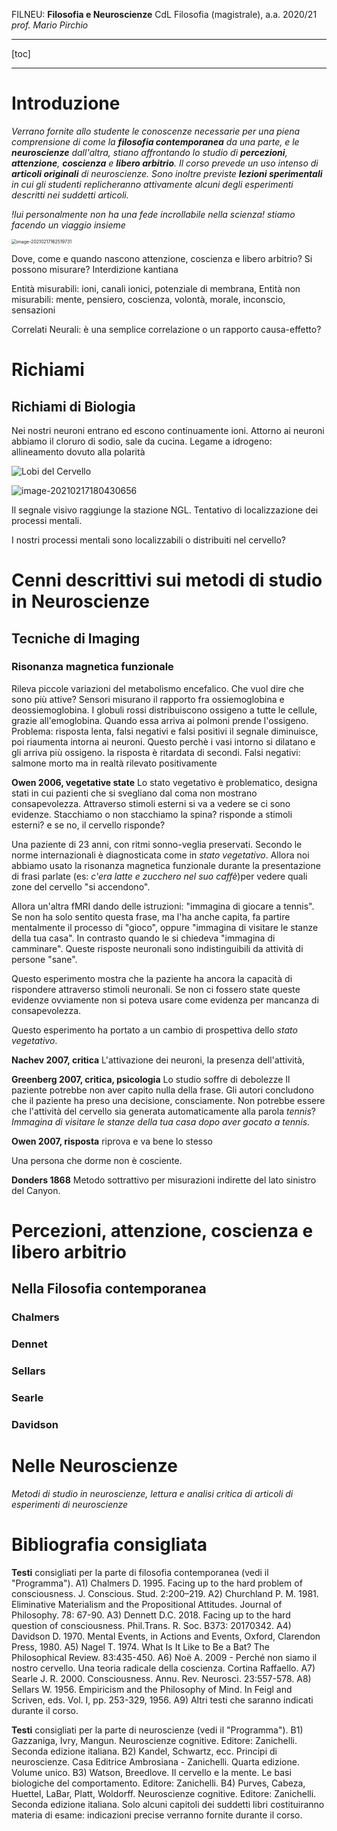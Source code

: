 FILNEU: **Filosofia e Neuroscienze**
CdL Filosofia (magistrale), a.a. 2020/21
*prof. Mario Pirchio*

---

[toc]

---

# Introduzione

*Verrano fornite allo studente le conoscenze necessarie per una piena comprensione di come la **filosofia contemporanea** da una parte, e le **neuroscienze** dall'altra, stiano affrontando lo studio di **percezioni**, **attenzione**, **coscienza** e **libero arbitrio**. Il corso prevede un uso intenso di **articoli originali** di neuroscienze. Sono inoltre previste **lezioni sperimentali** in cui gli studenti replicheranno attivamente alcuni degli esperimenti descritti nei suddetti articoli.*

*!lui personalmente non ha una fede incrollabile nella scienza!*
*stiamo facendo un viaggio insieme*

<img src="/home/ludo/.config/Typora/typora-user-images/image-20210217162519731.png" alt="image-20210217162519731" style="zoom:50%;" />

Dove, come e quando nascono attenzione, coscienza e libero arbitrio?
Si possono misurare? Interdizione kantiana

Entità misurabili: ioni, canali ionici, potenziale di membrana, 
Entità non misurabili: mente, pensiero, coscienza, volontà, morale, inconscio, sensazioni

Correlati Neurali: è una semplice correlazione o un rapporto causa-effetto?


# Richiami 

## Richiami di Biologia

Nei nostri neuroni entrano ed escono continuamente ioni. Attorno ai neuroni abbiamo il cloruro di sodio, sale da cucina.
Legame a idrogeno: allineamento dovuto alla polarità

![Lobi del Cervello](https://www.my-personaltrainer.it/imgs/2018/05/04/lobi-del-cervello-lobo-frontale-e-area-di-broca-orig.jpeg)

![image-20210217180430656](/home/ludo/.config/Typora/typora-user-images/image-20210217180430656.png)

Il segnale visivo raggiunge la stazione NGL. Tentativo di localizzazione dei processi mentali. 

I nostri processi mentali sono localizzabili o distribuiti nel cervello?

# Cenni descrittivi sui metodi di studio in Neuroscienze

## Tecniche di Imaging

### Risonanza magnetica funzionale

Rileva piccole variazioni del metabolismo encefalico. 
Che vuol dire che sono più attive? Sensori misurano il rapporto fra ossiemoglobina e deossiemoglobina. I globuli rossi distribuiscono ossigeno a tutte le cellule, grazie all'emoglobina. Quando essa arriva ai polmoni prende l'ossigeno.
Problema: risposta lenta, falsi negativi e falsi positivi
il segnale diminuisce, poi riaumenta intorna ai neuroni. Questo perchè i vasi intorno si dilatano e gli arriva più ossigeno. 
la risposta è ritardata di secondi.
Falsi negativi: salmone morto ma in realtà rilevato positivamente

**Owen 2006, vegetative state**
Lo stato vegetativo è problematico, designa stati in cui pazienti che si svegliano dal coma non mostrano consapevolezza.
Attraverso stimoli esterni si va a vedere se ci sono evidenze.
Stacchiamo o non stacchiamo la spina? risponde a stimoli esterni? e se no, il cervello risponde? 

Una paziente di 23 anni, con ritmi sonno-veglia preservati. Secondo le norme internazionali è diagnosticata come in *stato vegetativo*.
Allora noi abbiamo usato la risonanza magnetica funzionale durante la presentazione di frasi parlate (es: *c'era latte e zucchero nel suo caffè*)per vedere quali zone del cervello "si accendono". 

Allora un'altra fMRI dando delle istruzioni: "immagina di giocare a tennis". Se non ha solo sentito questa frase, ma l'ha anche capita, fa partire mentalmente il processo di "gioco", oppure "immagina di visitare le stanze della tua casa". In contrasto quando le si chiedeva "immagina di camminare". Queste risposte neuronali sono indistinguibili da attività di persone "sane".

Questo esperimento mostra che la paziente ha ancora la capacità di rispondere attraverso stimoli neuronali.
Se non ci fossero state queste evidenze ovviamente non si poteva usare come evidenza per mancanza di consapevolezza.

Questo esperimento ha portato a un cambio di prospettiva dello *stato vegetativo*.

**Nachev 2007, critica**
L'attivazione dei neuroni, la presenza dell'attività, 

**Greenberg 2007, critica, psicologia**
Lo studio soffre di debolezze
Il paziente potrebbe non aver capito nulla della frase. Gli autori concludono che il paziente ha preso una decisione, consciamente. Non potrebbe essere che l'attività del cervello sia generata automaticamente alla parola *tennis*?
*Immagina di visitare le stanze della tua casa dopo aver gocato a tennis.*

**Owen 2007, risposta**
riprova e va bene lo stesso

Una persona che dorme non è cosciente.



**Donders 1868**
Metodo sottrattivo per misurazioni indirette del lato sinistro del Canyon.

# Percezioni, attenzione, coscienza e libero arbitrio

## Nella Filosofia contemporanea

### Chalmers 

### Dennet

### Sellars

### Searle

### Davidson

# Nelle **Neuroscienze** 

*Metodi di studio in neuroscienze, lettura e analisi critica di articoli di esperimenti di neuroscienze*

# Bibliografia consigliata

**Testi** consigliati per la parte di filosofia contemporanea (vedi il "Programma").
A1) Chalmers D. 1995. Facing up to the hard problem of consciousness. J. Conscious. Stud. 2:200–219.
A2) Churchland P. M. 1981. Eliminative Materialism and the Propositional Attitudes. Journal of Philosophy. 78: 67-90.
A3) Dennett D.C. 2018. Facing up to the hard question of consciousness. Phil.Trans. R. Soc. B373: 20170342.
A4) Davidson D. 1970. Mental Events, in Actions and Events, Oxford, Clarendon Press, 1980.
A5) Nagel T. 1974. What Is It Like to Be a Bat? The Philosophical Review. 83:435-450.
A6) Noë A. 2009 - Perché non siamo il nostro cervello. Una teoria radicale della coscienza. Cortina Raffaello.
A7) Searle J. R. 2000. Consciousness. Annu. Rev. Neurosci. 23:557-578.
A8) Sellars W. 1956. Empiricism and the Philosophy of Mind. In Feigl and Scriven, eds. Vol. I, pp. 253-329, 1956.
A9) Altri testi che saranno indicati durante il corso.

**Testi** consigliati per la parte di neuroscienze (vedi il "Programma").
B1) Gazzaniga, Ivry, Mangun. Neuroscienze cognitive. Editore: Zanichelli. Seconda edizione italiana.
B2) Kandel, Schwartz, ecc. Principi di neuroscienze. Casa Editrice Ambrosiana - Zanichelli. Quarta edizione. Volume unico.
B3) Watson, Breedlove. Il cervello e la mente. Le basi biologiche del comportamento. Editore: Zanichelli. 
B4) Purves, Cabeza, Huettel, LaBar, Platt, Woldorff. Neuroscienze cognitive. Editore: Zanichelli. Seconda edizione italiana.
Solo alcuni capitoli dei suddetti libri costituiranno materia di esame: indicazioni precise verranno fornite durante il corso.